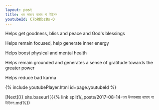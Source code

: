 ```yaml
---
layout: post
title: ওম লাঘবে নামায গা টাইমস
youtubeId: C7bRDbz8s-Q
---
```

 
 
Helps get goodness, bliss and peace and God's blessings
 
Helps remain focused, help generate inner energy 
 
Helps boost physical and mental health 
 
Helps remain grounded and generates a sense of gratitude towards the greater power 
 
Helps reduce bad karma
 
 
 
 


{% include youtubePlayer.html id=page.youtubeId %}
 
[Next]({{ site.baseurl }}{% link  split1/_posts/2017-08-14-ওম উৎসাজ্ঞায় নামায গা টাইমস.md%})
 
